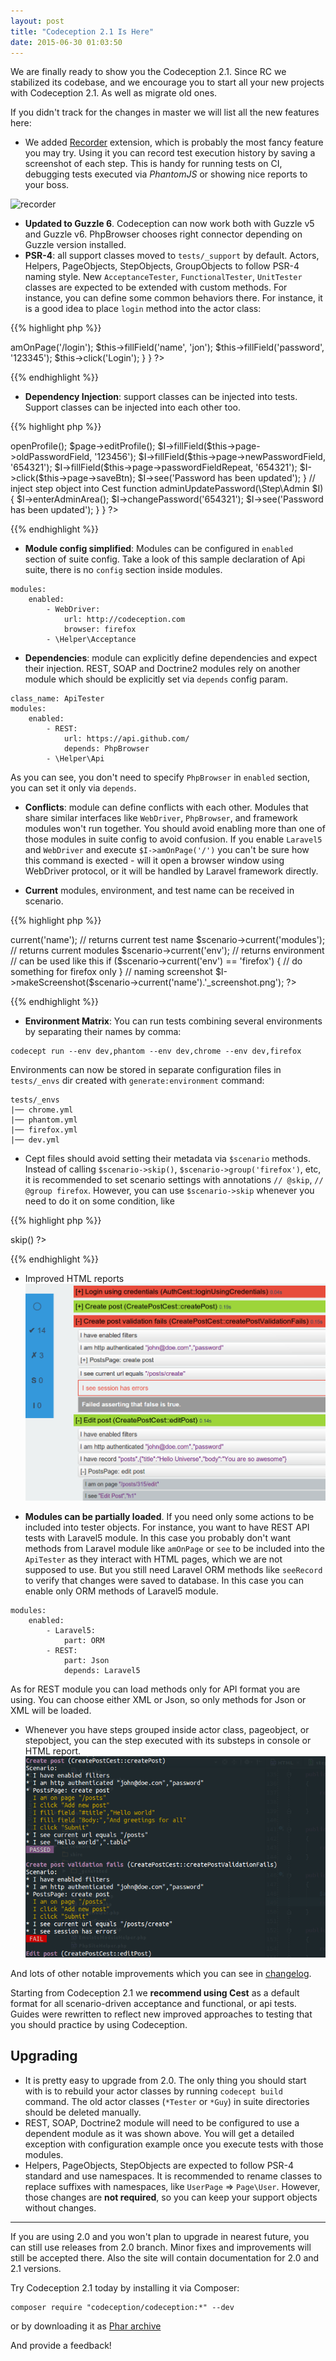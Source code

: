 ```yaml
---
layout: post
title: "Codeception 2.1 Is Here"
date: 2015-06-30 01:03:50
---
```


We are finally ready to show you the Codeception 2.1. Since RC we stabilized its codebase, and we encourage you to start all your new projects with Codeception 2.1. As well as migrate old ones. 

If you didn't track for the changes in master we will list all the new features here:

* We added [Recorder](https://github.com/Codeception/Codeception/tree/master/ext#codeceptionextensionrecorder) extension, which is probably the most fancy feature you may try. Using it you can record test execution history by saving a screenshot of each step. This is handy for running tests on CI, debugging tests executed via *PhantomJS* or showing nice reports to your boss.

 ![recorder](http://codeception.com/images/recorder.gif)

* **Updated to Guzzle 6**. Codeception can now work both with Guzzle v5 and Guzzle v6. PhpBrowser chooses right connector depending on Guzzle version installed.
* **PSR-4**: all support classes moved to `tests/_support` by default. Actors, Helpers, PageObjects, StepObjects, GroupObjects to follow PSR-4 naming style. New `AcceptanceTester`, `FunctionalTester`, `UnitTester` classes are expected to be extended with custom methods. For instance, you can define some common behaviors there. For instance, it is a good idea to place `login` method into  the actor class:

{{% highlight php %}}
<?php
class AcceptanceTester extends \Codeception\Actor
{
    use _generated\AcceptanceTesterActions;

    public function login()
    {
       $this->amOnPage('/login');
       $this->fillField('name', 'jon');
       $this->fillField('password', '123345');
       $this->click('Login');
    }
}
?>
{{% endhighlight %}}

* **Dependency Injection**: support classes can be injected into tests. Support classes can be injected into each other too.

{{% highlight php %}}
<?php
class UserCest 
{
  // inject page objects into Cests
  function updatePassword(\Page\User $page, AcceptanceTester $I)
  {
      $page->openProfile();
      $page->editProfile();
      $I->fillField($this->page->oldPasswordField, '123456');
      $I->fillField($this->page->newPasswordField, '654321');
      $I->fillField($this->page->passwordFieldRepeat, '654321');
      $I->click($this->page->saveBtn);
      $I->see('Password has been updated');
  }

  // inject step object into Cest
  function adminUpdatePassword(\Step\Admin $I)
  {
    $I->enterAdminArea();
    $I->changePassword('654321');
    $I->see('Password has been updated');
  }
}
?>
{{% endhighlight %}}

* **Module config simplified**: Modules can be configured in `enabled` section of suite config. Take a look of this sample declaration of Api suite, there is no `config` section inside modules.

```
modules:
    enabled:
        - WebDriver:
            url: http://codeception.com
            browser: firefox
        - \Helper\Acceptance
```
* **Dependencies**: module can explicitly define dependencies and expect their injection. REST, SOAP and Doctrine2 modules rely on another module which should be explicitly set via `depends` config param. 

```
class_name: ApiTester
modules:
    enabled:
        - REST:
            url: https://api.github.com/
            depends: PhpBrowser           
        - \Helper\Api
```
As you can see, you don't need to specify `PhpBrowser` in  `enabled` section, you can set it only via `depends`.

* **Conflicts**: module can define conflicts with each other. Modules that share similar interfaces like `WebDriver`, `PhpBrowser`, and framework modules won't run together. You should avoid enabling more than one of those modules in suite config to avoid confusion. If you enable `Laravel5` and `WebDriver` and execute `$I->amOnPage('/')` you can't be sure how this command is exected - will it open a browser window using WebDriver protocol, or it will be handled by Laravel framework directly.

* **Current** modules, environment, and test name can be received in scenario.

{{% highlight php %}}
<?php
$scenario->current('name'); // returns current test name
$scenario->current('modules'); // returns current modules
$scenario->current('env'); // returns environment

// can be used like this
if ($scenario->current('env') == 'firefox') {
  // do something for firefox only
}
// naming screenshot
$I->makeScreenshot($scenario->current('name').'_screenshot.png');
?>
{{% endhighlight %}}


* **Environment Matrix**: You can run tests combining several environments by separating their names by comma:

```
codecept run --env dev,phantom --env dev,chrome --env dev,firefox
```

Environments can now be stored in separate configuration files in `tests/_envs` dir created with `generate:environment` command:

```
tests/_envs
|── chrome.yml
|── phantom.yml
|── firefox.yml
|── dev.yml
```

*  Cept files should avoid setting their metadata via `$scenario` methods. Instead of calling `$scenario->skip()`, `$scenario->group('firefox')`, etc, it is recommended to set scenario settings with annotations `// @skip`, `// @group firefox`. However, you can use `$scenario->skip` whenever you need to do it on some condition, like 

{{% highlight php %}}
<?php
if (substr(PHP_OS, 0, 3) == 'Win') $scenario->skip()
?>
{{% endhighlight %}}

* Improved HTML reports
![html report](/images/html-report.png)


* **Modules can be partially loaded**. If you need only some actions to be included into tester objects. For instance, you want to have REST API tests with Laravel5 module. In this case you probably don't want methods from Laravel module like `amOnPage` or `see` to be included into the `ApiTester` as they interact with HTML pages, which we are not supposed to use. But you still need Laravel ORM methods like `seeRecord` to verify that changes were saved to database. In this case you can enable only ORM methods of Laravel5 module.

```
modules:
    enabled: 
        - Laravel5:
            part: ORM
        - REST:
            part: Json
            depends: Laravel5
```

As for REST module you can load methods only for API format you are using. You can choose either XML or Json, so only methods for Json or XML will be loaded.

* Whenever you have steps grouped inside actor class, pageobject, or stepobject, you can the step executed with its substeps in console or HTML report. 
![html report](/images/substeps.png)

And lots of other notable improvements which you can see in [changelog](https://github.com/Codeception/Codeception/blob/master/CHANGELOG.md). 

Starting from Codeception 2.1 we **recommend using Cest** as a default format for all scenario-driven acceptance and functional, or api tests. Guides were rewritten to reflect new improved approaches to testing that you should practice by using Codeception. 

## Upgrading

* It is pretty easy to upgrade from 2.0. The only thing you should start with is to rebuild your actor classes by running `codecept build` command. The old actor classes (`*Tester` or `*Guy`) in suite directories should be deleted manually.
* REST, SOAP, Doctrine2 module will need to be configured to use a dependent module as it was shown above. You will get a detailed exception with configuration example once you execute tests with those modules.
* Helpers, PageObjects, StepObjects are expected to follow PSR-4 standard and use namespaces. It is recommended to rename classes to replace suffixes with namespaces, like `UserPage` => `Page\User`. However, those changes are **not required**, so you can keep your support objects without changes.

---

If you are using 2.0 and you won't plan to upgrade in nearest future, you can still use releases from 2.0 branch. Minor fixes and improvements will still be accepted there. Also the site will contain documentation for 2.0 and 2.1 versions.

Try Codeception 2.1 today by installing it via Composer:

```
composer require "codeception/codeception:*" --dev
```

or by downloading it as [Phar archive](http://codeception.com/codecept.phar)

And provide a feedback!